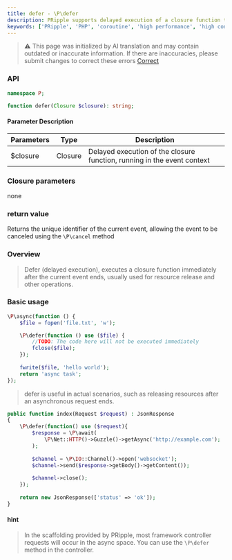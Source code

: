 ```yaml
---
title: defer - \P\defer
description: PRipple supports delayed execution of a closure function through the \P\defer method, which is used to handle asynchronous operations.
keywords: ['PRipple', 'PHP', 'coroutine', 'high performance', 'high concurrency', 'deferred', 'asynchronous']
---
```


> ⚠️ This page was initialized by AI translation and may contain outdated or inaccurate information. If there are
> inaccuracies, please submit changes to correct these errors [Correct](https://github.com/cloudtay/p-ripple-documents)

### API

```php
namespace P;

function defer(Closure $closure): string;
```

#### Parameter Description

| Parameters | Type    | Description                                                             |
|------------|---------|-------------------------------------------------------------------------|
| $closure   | Closure | Delayed execution of the closure function, running in the event context |

### Closure parameters

none

### return value

Returns the unique identifier of the current event, allowing the event to be canceled using the `\P\cancel` method

### Overview

> Defer (delayed execution), executes a closure function immediately after the current event ends, usually used for
> resource release and other operations.

### Basic usage

```php
\P\async(function () {
    $file = fopen('file.txt', 'w');

    \P\defer(function () use ($file) {
        //TODO: The code here will not be executed immediately
        fclose($file);
    });
    
    fwrite($file, 'hello world');
    return 'async task';
});
```

> defer is useful in actual scenarios, such as releasing resources after an asynchronous request ends.

```php
public function index(Request $request) : JsonResponse
{
    \P\defer(function() use ($request){
        $response = \P\await(
            \P\Net::HTTP()->Guzzle()->getAsync('http://example.com');
        );
    
        $channel = \P\IO::Channel()->open('websocket');
        $channel->send($response->getBody()->getContent());
        
        $channel->close();
    });
    
    return new JsonResponse(['status' => 'ok']);
}
```

#### hint

> In the scaffolding provided by PRipple, most framework controller requests will occur in the async space. You can use
> the `\P\defer` method in the controller.
